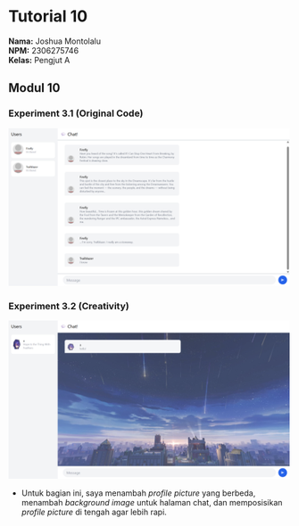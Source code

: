# Tutorial 10
**Nama:**   Joshua Montolalu<br>
**NPM:**    2306275746<br>
**Kelas:**  Pengjut A<br>

## Modul 10
### Experiment 3.1 (Original Code)
![Gambar menggunakan WebChat](OriginalCode.png)

### Experiment 3.2 (Creativity)
![Gambar WebChat setelah dimodifikasi](Creativity.png)
- Untuk bagian ini, saya menambah *profile picture* yang berbeda, menambah *background image* untuk halaman chat, dan memposisikan *profile picture* di tengah agar lebih rapi.